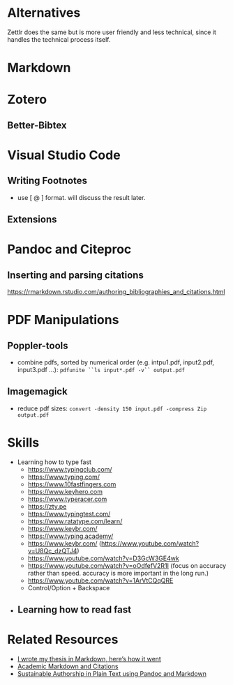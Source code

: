 # Alternatives
Zettlr does the same but is more user friendly and less technical, since it handles the technical process itself.


# Markdown

# Zotero

## Better-Bibtex

# Visual Studio Code

## Writing Footnotes
- use \[ @ \] format. will discuss the result later. 

## Extensions

# Pandoc and Citeproc
## Inserting and parsing citations
https://rmarkdown.rstudio.com/authoring_bibliographies_and_citations.html




# PDF Manipulations

## Poppler-tools

- combine pdfs, sorted by numerical order (e.g. intpu1.pdf, input2.pdf, input3.pdf ...):
`pdfunite ``ls input*.pdf -v`` output.pdf`

## Imagemagick

- reduce pdf sizes:
`convert -density 150 input.pdf -compress Zip output.pdf`


# Skills
-   Learning how to type fast
    -   https://www.typingclub.com/
    -   https://www.typing.com/
    -   https://www.10fastfingers.com
    -   https://www.keyhero.com
    -   https://www.typeracer.com
    -   https://zty.pe
    -   https://www.typingtest.com/
    -   https://www.ratatype.com/learn/
    -   https://www.keybr.com/
    -   https://www.typing.academy/
    -   https://www.keybr.com/ (https://www.youtube.com/watch?v=U8Qc_dzQTJ4)
    -   https://www.youtube.com/watch?v=D3GcW3GE4wk
    -   https://www.youtube.com/watch?v=oOdfefV2R1I (focus on accuracy rather than speed. accuracy is more important in the long run.)
    -   https://www.youtube.com/watch?v=1ArVtCQqQRE
    -   Control/Option + Backspace
-   Learning how to read fast
    -   

# Related Resources
- [I wrote my thesis in Markdown, here’s how it went](https://medium.com/@krzysztofczarnecki/i-wrote-my-thesis-in-markdown-heres-how-it-went-3f60140dfe65)
- [Academic Markdown and Citations](https://v4.chriskrycho.com/2015/academic-markdown-and-citations.html)
- [Sustainable Authorship in Plain Text using Pandoc and Markdown](https://programminghistorian.org/en/lessons/sustainable-authorship-in-plain-text-using-pandoc-and-markdown)

